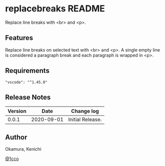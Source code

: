 # replacebreaks README

Replace line breaks with &lt;br&gt; and &lt;p&gt;.

## Features

Replace line breaks on selected text with &lt;br&gt; and &lt;p&gt;. A single empty line is considered a paragraph break and each paragraph is wrapped in &lt;p&gt;.

## Requirements

```
"vscode": "^1.45.0"
```

## Release Notes

|Version|Date|Change log|
|--|--|--|
|0.0.1|2020-09-01|Initial Release.|

## Author

Okamura, Kenichi

[@1cco](https://twitter.com/1cco)
